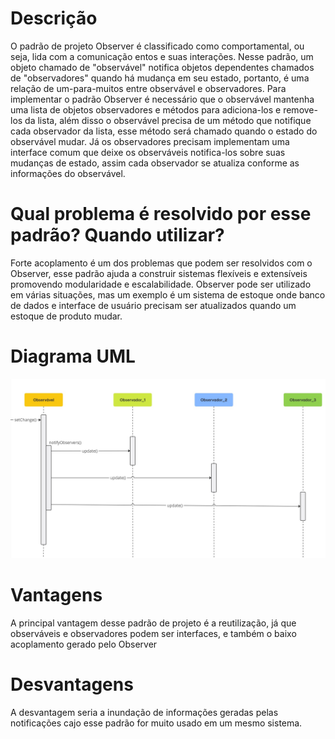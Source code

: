 # Descrição

O padrão de projeto Observer é classificado como comportamental, ou seja, lida com a comunicação entos e suas interações. Nesse padrão, um objeto chamado de "observável" notifica objetos dependentes chamados de "observadores" quando há mudança em seu estado, portanto, é uma relação de um-para-muitos entre observável e observadores. Para implementar o padrão Observer é necessário que o observável mantenha uma lista de objetos observadores e métodos para adiciona-los e remove-los da lista, além disso o observável precisa de um método que notifique cada observador da lista, esse método será chamado quando o estado do observável mudar. Já os observadores precisam implementam uma interface comum que deixe os observáveis notifica-los sobre suas mudanças de estado, assim cada observador se atualiza conforme as informações do observável.

# Qual problema é resolvido por esse padrão? Quando utilizar?

Forte acoplamento é um dos problemas que podem ser resolvidos com o Observer, esse padrão ajuda a construir sistemas flexíveis e extensíveis promovendo modularidade e escalabilidade. Observer pode ser utilizado em várias situações, mas um exemplo é um sistema de estoque onde banco de dados e interface de usuário precisam ser atualizados quando um estoque de produto mudar.

# Diagrama UML

![alt text](diagrama.jpg)

# Vantagens

A principal vantagem desse padrão de projeto é a reutilização, já que observáveis e observadores podem ser interfaces, e também o baixo acoplamento gerado pelo Observer

# Desvantagens

A desvantagem seria a inundação de informações geradas pelas notificações cajo esse padrão for muito usado em um mesmo sistema.